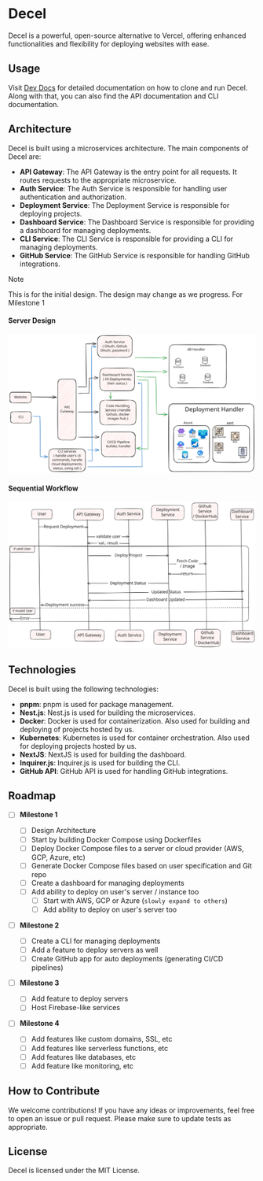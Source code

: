 # Decel

Decel is a powerful, open-source alternative to Vercel, offering enhanced functionalities and flexibility for deploying websites with ease.

## Usage

Visit [Dev Docs](/devDocs/Readme.md) for detailed documentation on how to clone and run Decel. Along with that, you can also find the API documentation and CLI documentation.

## Architecture

Decel is built using a microservices architecture. The main components of Decel are:

- **API Gateway**: The API Gateway is the entry point for all requests. It routes requests to the appropriate microservice.
- **Auth Service**: The Auth Service is responsible for handling user authentication and authorization.
- **Deployment Service**: The Deployment Service is responsible for deploying projects.
- **Dashboard Service**: The Dashboard Service is responsible for providing a dashboard for managing deployments.
- **CLI Service**: The CLI Service is responsible for providing a CLI for managing deployments.
- **GitHub Service**: The GitHub Service is responsible for handling GitHub integrations.

> [!NOTE]
> This is for the initial design. The design may change as we progress.
> For Milestone 1

#### Server Design

![Cloud Architecture](assets/cloudArchitectureDecel.svg)

#### Sequential Workflow

![Sequential Workflow](assets/sequentialDecel.svg)

## Technologies

Decel is built using the following technologies:

- **pnpm**: pnpm is used for package management.
- **Nest.js**: Nest.js is used for building the microservices.
- **Docker**: Docker is used for containerization. Also used for building and deploying of projects hosted by us.
- **Kubernetes**: Kubernetes is used for container orchestration. Also used for deploying projects hosted by us.
- **NextJS**: NextJS is used for building the dashboard.
- **Inquirer.js**: Inquirer.js is used for building the CLI.
- **GitHub API**: GitHub API is used for handling GitHub integrations.

## Roadmap

- [ ] **Milestone 1**

  - [ ] Design Architecture
  - [ ] Start by building Docker Compose using Dockerfiles
  - [ ] Deploy Docker Compose files to a server or cloud provider (AWS, GCP, Azure, etc)
  - [ ] Generate Docker Compose files based on user specification and Git repo
  - [ ] Create a dashboard for managing deployments
  - [ ] Add ability to deploy on user's server / instance too
    - [ ] Start with AWS, GCP or Azure (`slowly expand to others`)
    - [ ] Add ability to deploy on user's server too

- [ ] **Milestone 2**

  - [ ] Create a CLI for managing deployments
  - [ ] Add a feature to deploy servers as well
  - [ ] Create GitHub app for auto deployments (generating CI/CD pipelines)

- [ ] **Milestone 3**

  - [ ] Add feature to deploy servers
  - [ ] Host Firebase-like services

- [ ] **Milestone 4**
  - [ ] Add features like custom domains, SSL, etc
  - [ ] Add features like serverless functions, etc
  - [ ] Add features like databases, etc
  - [ ] Add feature like monitoring, etc

## How to Contribute

We welcome contributions! If you have any ideas or improvements, feel free to open an issue or pull request. Please make sure to update tests as appropriate.

## License

Decel is licensed under the MIT License.
